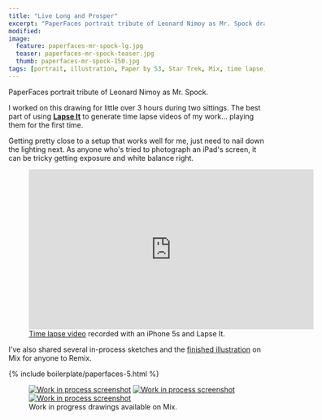 ```yaml
---
title: "Live Long and Prosper"
excerpt: "PaperFaces portrait tribute of Leonard Nimoy as Mr. Spock drawn with Paper by 53 on an iPad."
modified: 
image: 
  feature: paperfaces-mr-spock-lg.jpg
  teaser: paperfaces-mr-spock-teaser.jpg
  thumb: paperfaces-mr-spock-150.jpg
tags: [portrait, illustration, Paper by 53, Star Trek, Mix, time lapse, black and white]
---
```


PaperFaces portrait tribute of Leonard Nimoy as Mr. Spock.

I worked on this drawing for little over 3 hours during two sittings. The best part of using [**Lapse It**](http://www.lapseit.com/) to generate time lapse videos of my work... playing them for the first time. 

Getting pretty close to a setup that works well for me, just need to nail down the lighting next. As anyone who's tried to photograph an iPad's screen, it can be tricky getting exposure and white balance right.

<figure>
  <iframe width="560" height="315" src="https://www.youtube.com/embed/qhEtbFlxfm4" frameborder="0"> </iframe>
  <figcaption><a href="https://www.youtube.com/watch?v=qhEtbFlxfm4">Time lapse video</a> recorded with an iPhone 5s and Lapse It.</figcaption>
</figure>

I've also shared several in-process sketches and the [finished illustration](https://mix.fiftythree.com/11098-Michael-Rose/2406576) on Mix for anyone to Remix.

{% include boilerplate/paperfaces-5.html %}

<figure class="third">
  <a href="https://mix.fiftythree.com/11098-Michael-Rose/2394700"><img src="{{ site.url }}/images/paperfaces-mr-spock-process-1-600.jpg" alt="Work in process screenshot"></a>
  <a href="https://mix.fiftythree.com/11098-Michael-Rose/2394966"><img src="{{ site.url }}/images/paperfaces-mr-spock-process-2-600.jpg" alt="Work in process screenshot"></a>
  <a href="https://mix.fiftythree.com/11098-Michael-Rose/2400718"><img src="{{ site.url }}/images/paperfaces-mr-spock-process-3-600.jpg" alt="Work in process screenshot"></a>
  <figcaption>Work in progress drawings available on Mix.</figcaption>
</figure>
